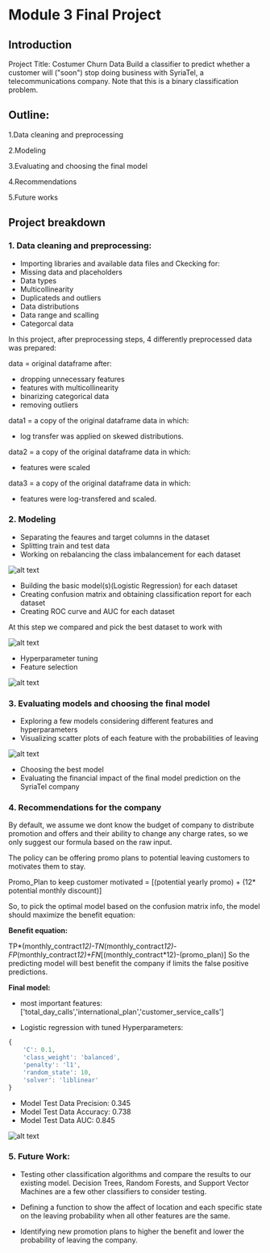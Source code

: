 
# Module 3 Final Project


## Introduction

Project Title: Costumer Churn Data
Build a classifier to predict whether a customer will ("soon") stop doing business with SyriaTel, a telecommunications company. Note that this is a binary classification problem.


## Outline:

1.Data cleaning and preprocessing

2.Modeling

3.Evaluating and choosing the final model

4.Recommendations

5.Future works


## Project breakdown

### 1. Data cleaning and preprocessing:

* Importing libraries and available data files and Ckecking for:
* Missing data and placeholders
* Data types
* Multicollinearity
* Duplicateds and outliers
* Data distributions
* Data range and scalling
* Categorcal data 

In this project, after preprocessing steps, 4 differently preprocessed data was prepared:

data = original dataframe after:
* dropping unnecessary features
* features with multicollinearity 
* binarizing categorical data
* removing outliers

data1 = a copy of the original dataframe data in which:
* log transfer was applied on skewed distributions.
  
data2 = a copy of the original dataframe data in which:
* features were scaled

data3 = a copy of the original dataframe data in which:
* features were log-transfered and scaled.


### 2. Modeling 

* Separating the feaures and target columns in the dataset
* Splitting train and test data
* Working on rebalancing the class imbalancement for each dataset

![alt text](https://github.com/FarnazG/dsc-mod-3-project-v2-1/blob/master/project_3_images/class_imbalancement.png)

* Building the basic model(s)(Logistic Regression) for each dataset
* Creating confusion matrix and obtaining classification report for each dataset
* Creating ROC curve and AUC for each dataset

At this step we compared and pick the best dataset to work with

![alt text](https://github.com/FarnazG/dsc-mod-3-project-v2-1/blob/master/project_3_images/ROC_curve.png)

* Hyperparameter tuning
* Feature selection

![alt text](https://github.com/FarnazG/dsc-mod-3-project-v2-1/blob/master/project_3_images/feature_importance.png)



### 3. Evaluating models and choosing the final model 

* Exploring a few models considering different features and hyperparameters
* Visualizing scatter plots of each feature with the probabilities of leaving

![alt text](https://github.com/FarnazG/dsc-mod-3-project-v2-1/blob/master/project_3_images/customer_service_calls.png)

* Choosing the best model
* Evaluating the financial impact of the final model prediction on the SyriaTel company


### 4. Recommendations for the company

By default, we assume we dont know the budget of company to distribute promotion and offers and their ability to change any charge rates, so we only suggest our formula based on the raw input.

The policy can be offering promo plans to potential leaving customers to motivates them to stay.

Promo_Plan to keep customer motivated = [(potential yearly promo) + (12* potential monthly discount)]

So, to pick the optimal model based on the confusion matrix info, the model should maximize the benefit equation:

**Benefit equation:** 

TP*(monthly_contract*12)-TN*(monthly_contract*12)-FP*(monthly_contract*12)+FN*[(monthly_contract*12)-(promo_plan)] 
So the predicting model will best benefit the company if limits the false positive predictions. 


**Final model:**

* most important features: ['total_day_calls','international_plan','customer_service_calls']

* Logistic regression with tuned Hyperparameters:

```javascript
{
    'C': 0.1, 
    'class_weight': 'balanced',  
    'penalty': 'l1', 
    'random_state': 10, 
    'solver': 'liblinear'
} 
```
* Model Test Data Precision: 0.345
* Model Test Data Accuracy: 0.738 
* Model Test Data AUC: 0.845
  
![alt text](https://github.com/FarnazG/dsc-mod-3-project-v2-1/blob/master/project_3_images/confusion_matrix.png)


### 5. Future Work:

* Testing other classification algorithms and compare the results to our existing model. Decision Trees, Random     Forests, and Support Vector Machines are a few other classifiers to consider testing.

* Defining a function to show the affect of location and each specific state on the leaving probability when all other features are the same.

* Identifying new promotion plans to higher the benefit and lower the probability of leaving the company.
